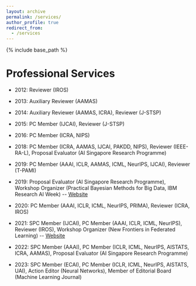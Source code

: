 ```yaml
---
layout: archive
permalink: /services/
author_profile: true
redirect_from:
  - /services
---
```


{% include base_path %}

Professional Services
======
* 2012: Reviewer (IROS)

* 2013: Auxiliary Reviewer (AAMAS)

* 2014: Auxiliary Reviewer (AAMAS, ICRA), Reviewer (J-STSP)

* 2015: PC Member (IJCAI), Reviewer (J-STSP)

* 2016: PC Member (ICRA, NIPS)

* 2018: PC Member (ICRA, AAMAS, IJCAI, PAKDD, NIPS), Reviewer (IEEE-RA-L), Proposal Evaluator (AI Singapore Research Programme)

* 2019: PC Member (AAAI, ICLR, AAMAS, ICML, NeurIPS, IJCAI), Reviewer (T-PAMI)

* 2019: Proposal Evaluator (AI Singapore Research Programme), Workshop Organizer (Practical Bayesian Methods for Big Data, IBM Research AI Week) -- [Website](https://deeplybayesian.github.io/)

* 2020: PC Member (AAAI, ICLR, ICML, NeurIPS, PRIMA), Reviewer (ICRA, IROS)

* 2021: SPC Member (IJCAI), PC Member (AAAI, ICLR, ICML, NeurIPS), Reviewer (IROS), Workshop Organizer (New Frontiers in Federated Learning) -- [Website](https://neurips2021workshopfl.github.io/NFFL-2021/)

* 2022: SPC Member (AAAI), PC Member (ICLR, ICML, NeurIPS, AISTATS, ICRA, AAMAS), Proposal Evaluator (AI Singapore Research Programme)

* 2023: SPC Member (ECAI), PC Member (ICLR, ICML, NeurIPS, AISTATS, UAI), Action Editor (Neural Networks), Member of Editorial Board (Machine Learning Journal)